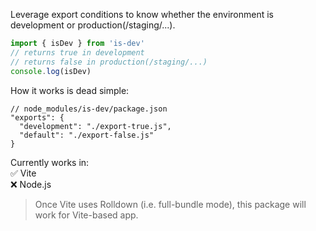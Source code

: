Leverage export conditions to know whether the environment is development or production(/staging/...).

```js
import { isDev } from 'is-dev'
// returns true in development
// returns false in production(/staging/...)
console.log(isDev)
```

How it works is dead simple:

```json5
// node_modules/is-dev/package.json
"exports": {
  "development": "./export-true.js",
  "default": "./export-false.js"
}
```

Currently works in:  
✅ Vite  
❌ Node.js  

> Once Vite uses Rolldown (i.e. full-bundle mode), this package will work for Vite-based app.
